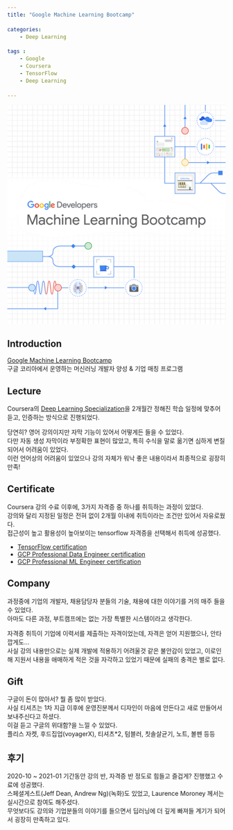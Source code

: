 ```yaml
---
title: "Google Machine Learning Bootcamp"

categories:
    - Deep Learning

tags :
    - Google
    - Coursera
    - TensorFlow
    - Deep Learning

---
```


![ml bootcamp](https://github.com/gotoERROR00111011/google-machine-learning-bootcamp/raw/main/images/bootcamp.png)

## Introduction
[Google Machine Learning Bootcamp](https://events.withgoogle.com/google-developers-mlb-kr/)  
구글 코리아에서 운영하는 머신러닝 개발자 양성 & 기업 매칭 프로그램  

## Lecture
Coursera의 [Deep Learning Specialization](https://www.coursera.org/specializations/deep-learning)을 2개월간 정해진 학습 일정에 맞추어 듣고, 인증하는 방식으로 진행되었다.  

당연히? 영어 강의이지만 자막 기능이 있어서 어떻게든 들을 수 있었다.  
다만 자동 생성 자막이라 부정확한 표현이 많았고, 특히 수식을 말로 옮기면 심하게 변질되어서 어려움이 있었다.  
이런 언어상의 어려움이 있었으나 강의 자체가 워낙 좋은 내용이라서 최종적으로 굉장히 만족!  

## Certificate
Coursera 강의 수료 이후에, 3가지 자격증 중 하나를 취득하는 과정이 있었다.  
강의와 달리 지정된 일정은 전혀 없이 2개월 이내에 취득이라는 조건만 있어서 자유로웠다.  
접근성이 높고 활용성이 높아보이는 tensorflow 자격증을 선택해서 취득에 성공했다.  

- [TensorFlow certification](https://www.tensorflow.org/certificate)
- [GCP Professional Data Engineer certification](https://cloud.google.com/certification/data-engineer)
- [GCP Professional ML Engineer certification](https://cloud.google.com/certification/machine-learning-engineer)

## Company
과정중에 기업의 개발자, 채용담당자 분들의 기술, 채용에 대한 이야기를 거의 매주 들을 수 있었다.  
아마도 다른 과정, 부트캠프에는 없는 가장 특별한 시스템이라고 생각한다.  

자격증 취득이 기업에 이력서를 제출하는 자격이었는데, 자격은 얻어 지원했으나, 안타깝게도...  
사실 강의 내용만으로는 실제 개발에 적용하기 어려울것 같은 불안감이 있었고, 이로인해 지원서 내용을 애매하게 적은 것을 자각하고 있었기 때문에 실패의 충격은 별로 없다.  

## Gift
구글이 돈이 많아서? 뭘 좀 많이 받았다.  
사실 티셔츠는 1차 지급 이후에 운영진분께서 디자인이 마음에 안든다고 새로 만들어서 보내주신다고 하셨다.  
이걸 듣고 구글의 위대함?을 느낄 수 있었다.  
플리스 자켓, 후드집업(voyagerX), 티셔츠*2, 텀블러, 칫솔살균기, 노트, 볼펜 등등  

## 후기
2020-10 ~ 2021-01 기간동안 강의 반, 자격증 반 정도로 힘들고 즐겁게? 진행했고 수료에 성공했다.  
스페셜게스트(Jeff Dean, Andrew Ng)(녹화)도 있었고, Laurence Moroney 께서는 실시간으로 참여도 해주셨다.  
무엇보다도 강의와 기업분들의 이야기를 들으면서 딥러닝에 더 깊게 빠져들 계기가 되어서 굉장히 만족하고 있다.  
